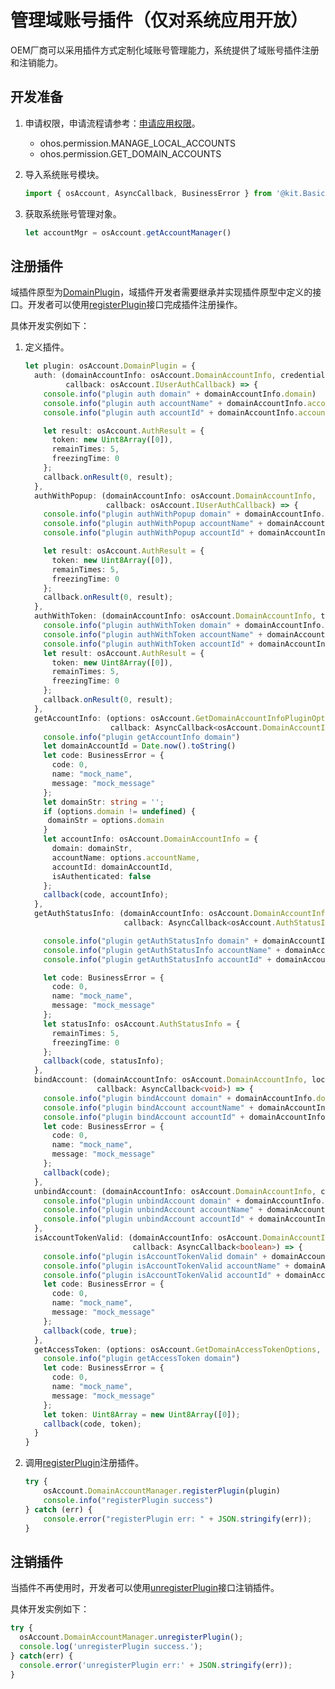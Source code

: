# 管理域账号插件（仅对系统应用开放）

<!--Kit: Basic Services Kit-->
<!--Subsystem: Account-->
<!--Owner: @steven-q-->
<!--SE: @JiDong-CS1-->
<!--TSE: @zhaimengchao-->

OEM厂商可以采用插件方式定制化域账号管理能力，系统提供了域账号插件注册和注销能力。

## 开发准备

1. 申请权限，申请流程请参考：[申请应用权限](../../security/AccessToken/determine-application-mode.md#system_basic等级应用申请权限的方式)。
   - ohos.permission.MANAGE_LOCAL_ACCOUNTS
   - ohos.permission.GET_DOMAIN_ACCOUNTS

2. 导入系统账号模块。

   ```ts
   import { osAccount, AsyncCallback, BusinessError } from '@kit.BasicServicesKit';
   ```

3. 获取系统账号管理对象。

   ```ts
   let accountMgr = osAccount.getAccountManager()
   ```

## 注册插件

域插件原型为[DomainPlugin](../../reference/apis-basic-services-kit/js-apis-osAccount-sys.md#domainplugin9)，域插件开发者需要继承并实现插件原型中定义的接口。开发者可以使用[registerPlugin](../../reference/apis-basic-services-kit/js-apis-osAccount-sys.md#registerplugin9)接口完成插件注册操作。

具体开发实例如下：

1. 定义插件。

   ```ts
   let plugin: osAccount.DomainPlugin = {
     auth: (domainAccountInfo: osAccount.DomainAccountInfo, credential: Uint8Array,
            callback: osAccount.IUserAuthCallback) => {
       console.info("plugin auth domain" + domainAccountInfo.domain)
       console.info("plugin auth accountName" + domainAccountInfo.accountName)
       console.info("plugin auth accountId" + domainAccountInfo.accountId)

       let result: osAccount.AuthResult = {
         token: new Uint8Array([0]),
         remainTimes: 5,
         freezingTime: 0
       };
       callback.onResult(0, result);
     },
     authWithPopup: (domainAccountInfo: osAccount.DomainAccountInfo,
                     callback: osAccount.IUserAuthCallback) => {
       console.info("plugin authWithPopup domain" + domainAccountInfo.domain)
       console.info("plugin authWithPopup accountName" + domainAccountInfo.accountName)
       console.info("plugin authWithPopup accountId" + domainAccountInfo.accountId)

       let result: osAccount.AuthResult = {
         token: new Uint8Array([0]),
         remainTimes: 5,
         freezingTime: 0
       };
       callback.onResult(0, result);
     },
     authWithToken: (domainAccountInfo: osAccount.DomainAccountInfo, token: Uint8Array, callback: osAccount.IUserAuthCallback) => {
       console.info("plugin authWithToken domain" + domainAccountInfo.domain)
       console.info("plugin authWithToken accountName" + domainAccountInfo.accountName)
       console.info("plugin authWithToken accountId" + domainAccountInfo.accountId)
       let result: osAccount.AuthResult = {
         token: new Uint8Array([0]),
         remainTimes: 5,
         freezingTime: 0
       };
       callback.onResult(0, result);
     },
     getAccountInfo: (options: osAccount.GetDomainAccountInfoPluginOptions,
                      callback: AsyncCallback<osAccount.DomainAccountInfo>) => {
       console.info("plugin getAccountInfo domain")
       let domainAccountId = Date.now().toString()
       let code: BusinessError = {
         code: 0,
         name: "mock_name",
         message: "mock_message"
       };
       let domainStr: string = '';
       if (options.domain != undefined) {
        domainStr = options.domain
       }
       let accountInfo: osAccount.DomainAccountInfo = {
         domain: domainStr,
         accountName: options.accountName,
         accountId: domainAccountId,
         isAuthenticated: false
       };
       callback(code, accountInfo);
     },
     getAuthStatusInfo: (domainAccountInfo: osAccount.DomainAccountInfo,
                         callback: AsyncCallback<osAccount.AuthStatusInfo>) => {

       console.info("plugin getAuthStatusInfo domain" + domainAccountInfo.domain)
       console.info("plugin getAuthStatusInfo accountName" + domainAccountInfo.accountName)
       console.info("plugin getAuthStatusInfo accountId" + domainAccountInfo.accountId)

       let code: BusinessError = {
         code: 0,
         name: "mock_name",
         message: "mock_message"
       };
       let statusInfo: osAccount.AuthStatusInfo = {
         remainTimes: 5,
         freezingTime: 0
       };
       callback(code, statusInfo);
     },
     bindAccount: (domainAccountInfo: osAccount.DomainAccountInfo, localId: number,
                   callback: AsyncCallback<void>) => {
       console.info("plugin bindAccount domain" + domainAccountInfo.domain)
       console.info("plugin bindAccount accountName" + domainAccountInfo.accountName)
       console.info("plugin bindAccount accountId" + domainAccountInfo.accountId)
       let code: BusinessError = {
         code: 0,
         name: "mock_name",
         message: "mock_message"
       };
       callback(code);
     },
     unbindAccount: (domainAccountInfo: osAccount.DomainAccountInfo, callback: AsyncCallback<void>) => {
       console.info("plugin unbindAccount domain" + domainAccountInfo.domain)
       console.info("plugin unbindAccount accountName" + domainAccountInfo.accountName)
       console.info("plugin unbindAccount accountId" + domainAccountInfo.accountId)
     },
     isAccountTokenValid: (domainAccountInfo: osAccount.DomainAccountInfo, token: Uint8Array,
                           callback: AsyncCallback<boolean>) => {
       console.info("plugin isAccountTokenValid domain" + domainAccountInfo.domain)
       console.info("plugin isAccountTokenValid accountName" + domainAccountInfo.accountName)
       console.info("plugin isAccountTokenValid accountId" + domainAccountInfo.accountId)
       let code: BusinessError = {
         code: 0,
         name: "mock_name",
         message: "mock_message"
       };
       callback(code, true);
     },
     getAccessToken: (options: osAccount.GetDomainAccessTokenOptions, callback: AsyncCallback<Uint8Array>) => {
       console.info("plugin getAccessToken domain")
       let code: BusinessError = {
         code: 0,
         name: "mock_name",
         message: "mock_message"
       };
       let token: Uint8Array = new Uint8Array([0]);
       callback(code, token);
     }
   }
   ```

2. 调用[registerPlugin](../../reference/apis-basic-services-kit/js-apis-osAccount-sys.md#registerplugin9)注册插件。

   ```ts
   try {
       osAccount.DomainAccountManager.registerPlugin(plugin)
       console.info("registerPlugin success")
   } catch (err) {
       console.error("registerPlugin err: " + JSON.stringify(err));
   }
   ```

## 注销插件

当插件不再使用时，开发者可以使用[unregisterPlugin](../../reference/apis-basic-services-kit/js-apis-osAccount-sys.md#unregisterplugin9)接口注销插件。

具体开发实例如下：

```ts
try {
  osAccount.DomainAccountManager.unregisterPlugin();
  console.log('unregisterPlugin success.');
} catch(err) {
  console.error('unregisterPlugin err:' + JSON.stringify(err));
}
```
